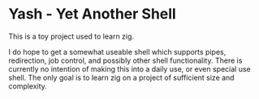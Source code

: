 # Yash - Yet Another Shell

This is a toy project used to learn zig.

I do hope to get a somewhat useable shell which supports pipes, redirection, job control,
and possibly other shell functionality. There is currently no intention of making
this into a daily use, or even special use shell. The only goal is to learn
zig on a project of sufficient size and complexity.
